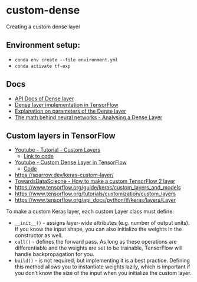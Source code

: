 # custom-dense
Creating a custom dense layer

## Environment setup:
- `conda env create --file environment.yml`
- `conda activate tf-exp`

## Docs
- [API Docs of Dense layer](https://www.tensorflow.org/api_docs/python/tf/keras/layers/Dense)
- [Dense layer implementation in TensorFlow](https://github.com/tensorflow/tensorflow/blob/5697e8d298073398ed472bba788c4b6a7bd980d1/tensorflow/python/keras/layers/core.py#L1089)
- [Explanation on parameters of the Dense layer](https://machinelearningknowledge.ai/keras-dense-layer-explained-for-beginners/ )
- [The math behind neural networks - Analysing a Dense Layer](https://vallant.in/the-math-behind-neural-networks-analysing-a-dense-layer/?__cf_chl_managed_tk__=b705b0bee1c6386a5c42ef1ad4d2409fd7eacb67-1624480399-0-AVBxDceeqOjJkuord56P2Tyk6aLo9W9lS4HWfF4rS4JpjAo2XKns76ZY1CjY8bItZeD_EJyqKMR_s_v56DqG_gR778v3g_7zmkGyu1Iy66YWVufasY70MfbrsWtpU5iUiL_liYa0KDLwSlGT9gupkymzHuokExyHFxFFNQwWsQ_hTy-zvjNEPtnAKe0Stt7VPuXXpv-UkEye3TUiBbRfIkVyRztXro5lnuB88-c1yAySt-r0JCSqYZY1lN7KFE64dINiyoUHQsJx1PQrzULxZVCzG4iaWrf7zkDbLT5NkaFpeSBhGGYBIxSIKwrqBF9N-YbGvHLNN-QRmkv4r4B7u3x8i1qNu3O669HehLnVVuwoYqJ1fpYPZeigd6TK3zRrcMEbYnIf3ma8_jOv_2MrPV3AXDJgEqUc_KZwT-1qYIxoFgkHYYkGtgo6_iboik5jpwBZgm_0-Lv6AEj7UdFSsFhfIzfXtJ2hW3p11c6Tz7ssQRiGGGygI47ILNIiFIKVqTgqAdbCPu5EqMfqini179vuTOwuL_qE1Tl6Hu3hYrGKp1iOWpKLwvN8D1tQ8WddLcpMVuYpt6cDScgxD_Z1ny-ckF759vDBx1DAz1VDOkBKqrXBoyuNewbJ-clygiYrVKYWkDCaIeEmA5GimqM4UMRdqZsSddhvCHsphlmZ8xCw0ptMRXMzFnQwT5kEFUPabYndG95Wv_hmLY580DcOap49sQPccTbsJsXmvSs7oqkjVJHFhoa6b-AipKi8wc_NOw)

## Custom layers in TensorFlow
- [Youtube - Tutorial - Custom Layers](https://youtu.be/cKMJDkWSDnY?t=235)
    - [Link to code](https://github.com/aladdinpersson/Machine-Learning-Collection/blob/master/ML/TensorFlow/Basics/tutorial9-custom-layers.py)
- [Youtube - Custom Dense Layer in TensorFlow](https://youtu.be/0jhdNS59SdU?t=367)
     - [Code](https://github.com/nikhilroxtomar/Custom-Layer-in-TensorFlow-using-Keras-API/blob/main/custom.py)
- https://sparrow.dev/keras-custom-layer/
- [TowardsDataSciecne - How to make a custom TensorFlow 2 layer](https://towardsdatascience.com/im-out-of-the-layers-how-to-make-a-custom-tensorflow-2-layer-9921942c88fc)
- https://www.tensorflow.org/guide/keras/custom_layers_and_models
- https://www.tensorflow.org/tutorials/customization/custom_layers
- https://www.tensorflow.org/api_docs/python/tf/keras/layers/Layer

To make a custom Keras layer, each custom Layer class must define:
- `__init__()` - assigns layer-wide attributes (e.g. number of output units). If you know the input shape, you can also initialize the weights in the constructor as well.
- `call()` - defines the forward pass. As long as these operations are differentiable and the weights are set to be trainable, TensorFlow will handle backpropagation for you.
- `build()` - is not required, but implementing it is a best practice. Defining this method allows you to instantiate weights lazily, which is important if you don’t know the size of the input when you initialize the custom layer.
